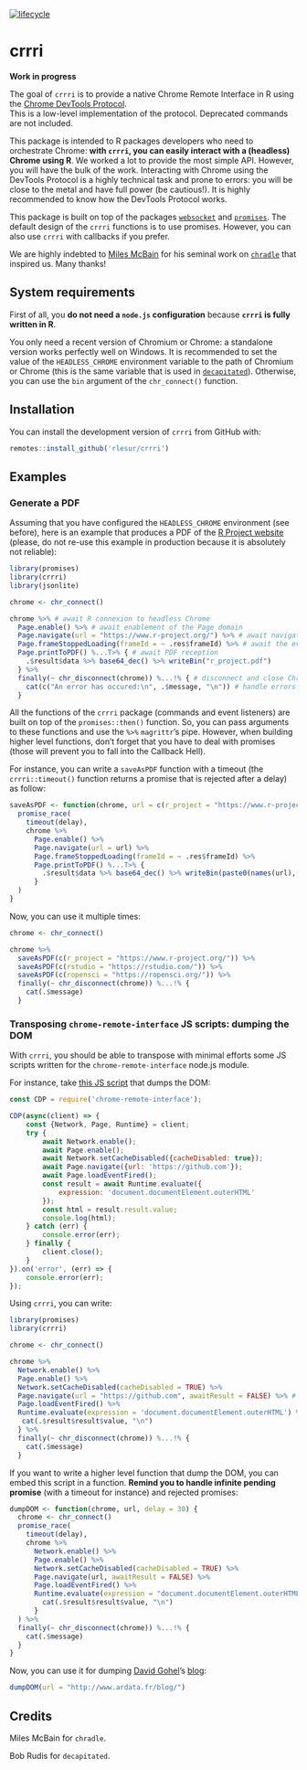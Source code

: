 
<!-- README.md is generated from README.Rmd. Please edit that file -->

[![lifecycle](https://img.shields.io/badge/lifecycle-experimental-orange.svg)](https://www.tidyverse.org/lifecycle/#experimental)

# crrri

**Work in progress**

The goal of `crrri` is to provide a native Chrome Remote Interface in R
using the [Chrome DevTools
Protocol](https://chromedevtools.github.io/devtools-protocol/).  
This is a low-level implementation of the protocol. Deprecated commands
are not included.

This package is intended to R packages developers who need to
orchestrate Chrome: **with `crrri`, you can easily interact with a
(headless) Chrome using R**. We worked a lot to provide the most simple
API. However, you will have the bulk of the work. Interacting with
Chrome using the DevTools Protocol is a highly technical task and prone
to errors: you will be close to the metal and have full power (be
cautious\!). It is highly recommended to know how the DevTools Protocol
works.

This package is built on top of the packages
[`websocket`](https://github.com/rstudio/websocket) and
[`promises`](https://cran.r-project.org/package=promises). The default
design of the `crrri` functions is to use promises. However, you can
also use `crrri` with callbacks if you prefer.

We are highly indebted to [Miles McBain](https://github.com/milesmcbain)
for his seminal work on
[`chradle`](https://github.com/milesmcbain/chradle) that inspired us.
Many thanks\!

## System requirements

First of all, you **do not need a `node.js` configuration** because
**`crrri` is fully written in R**.

You only need a recent version of Chromium or Chrome: a standalone
version works perfectly well on Windows. It is recommended to set the
value of the `HEADLESS_CHROME` environment variable to the path of
Chromium or Chrome (this is the same variable that is used in
[`decapitated`](https://github.com/hrbrmstr/decapitated)). Otherwise,
you can use the `bin` argument of the `chr_connect()` function.

## Installation

You can install the development version of `crrri` from GitHub with:

``` r
remotes::install_github('rlesur/crrri')
```

## Examples

### Generate a PDF

Assuming that you have configured the `HEADLESS_CHROME` environment (see
before), here is an example that produces a PDF of the [R Project
website](https://www.r-project.org/) (please, do not re-use this example
in production because it is absolutely not reliable):

``` r
library(promises)
library(crrri)
library(jsonlite)

chrome <- chr_connect() 

chrome %>% # await R connexion to headless Chrome
  Page.enable() %>% # await enablement of the Page domain
  Page.navigate(url = "https://www.r-project.org/") %>% # await navigation starts
  Page.frameStoppedLoading(frameId = ~ .res$frameId) %>% # await the event "Page.frameStoppedLoading" 
  Page.printToPDF() %...T>% { # await PDF reception
    .$result$data %>% base64_dec() %>% writeBin("r_project.pdf") 
  } %>%
  finally(~ chr_disconnect(chrome)) %...!% { # disconnect and close Chrome
    cat(c("An error has occured:\n", .$message, "\n")) # handle errors
  }
```

All the functions of the `crrri` package (commands and event listeners)
are built on top of the `promises::then()` function. So, you can pass
arguments to these functions and use the `%>%` `magrittr`’s pipe.
However, when building higher level functions, don’t forget that you
have to deal with promises (those will prevent you to fall into the
Callback Hell).

For instance, you can write a `saveAsPDF` function with a timeout (the
`crrri::timeout()` function returns a promise that is rejected after a
delay) as
follow:

``` r
saveAsPDF <- function(chrome, url = c(r_project = "https://www.r-project.org/"), delay = 30) {
  promise_race(
    timeout(delay),
    chrome %>% 
      Page.enable() %>%
      Page.navigate(url = url) %>% 
      Page.frameStoppedLoading(frameId = ~ .res$frameId) %>%  
      Page.printToPDF() %...T>% { 
        .$result$data %>% base64_dec() %>% writeBin(paste0(names(url), ".pdf")) 
      }
  )
}
```

Now, you can use it multiple times:

``` r
chrome <- chr_connect()

chrome %>% 
  saveAsPDF(c(r_project = "https://www.r-project.org/")) %>%
  saveAsPDF(c(rstudio = "https://rstudio.com/")) %>%
  saveAsPDF(c(ropensci = "https://ropensci.org/")) %>%
  finally(~ chr_disconnect(chrome)) %...!% {
    cat(.$message)
  }
```

### Transposing `chrome-remote-interface` JS scripts: dumping the DOM

With `crrri`, you should be able to transpose with minimal efforts some
JS scripts written for the `chrome-remote-interface` node.js module.

For instance, take [this JS
script](https://github.com/cyrus-and/chrome-remote-interface/wiki/Dump-HTML-after-page-load)
that dumps the DOM:

``` js
const CDP = require('chrome-remote-interface');

CDP(async(client) => {
    const {Network, Page, Runtime} = client;
    try {
        await Network.enable();
        await Page.enable();
        await Network.setCacheDisabled({cacheDisabled: true});
        await Page.navigate({url: 'https://github.com'});
        await Page.loadEventFired();
        const result = await Runtime.evaluate({
            expression: 'document.documentElement.outerHTML'
        });
        const html = result.result.value;
        console.log(html);
    } catch (err) {
        console.error(err);
    } finally {
        client.close();
    }
}).on('error', (err) => {
    console.error(err);
});
```

Using `crrri`, you can write:

``` r
library(promises)
library(crrri)

chrome <- chr_connect()

chrome %>%
  Network.enable() %>%
  Page.enable() %>%
  Network.setCacheDisabled(cacheDisabled = TRUE) %>%
  Page.navigate(url = "https://github.com", awaitResult = FALSE) %>% # because the following event listener does not use this result, it is safer to use awaitResult = FALSE
  Page.loadEventFired() %>%
  Runtime.evaluate(expression = 'document.documentElement.outerHTML') %...>% {
   cat(.$result$result$value, "\n") 
  } %>%
  finally(~ chr_disconnect(chrome)) %...!% {
    cat(.$message)
  }
```

If you want to write a higher level function that dump the DOM, you can
embed this script in a function. **Remind you to handle infinite pending
promise** (with a timeout for instance) and rejected promises:

``` r
dumpDOM <- function(chrome, url, delay = 30) {
  chrome <- chr_connect()
  promise_race(
    timeout(delay),
    chrome %>%
      Network.enable() %>%
      Page.enable() %>%
      Network.setCacheDisabled(cacheDisabled = TRUE) %>%
      Page.navigate(url, awaitResult = FALSE) %>%
      Page.loadEventFired() %>%
      Runtime.evaluate(expression = "document.documentElement.outerHTML") %...T>% {
        cat(.$result$result$value, "\n") 
      }
  ) %>%
  finally(~ chr_disconnect(chrome)) %...!% {
    cat(.$message)
  }
}
```

Now, you can use it for dumping [David
Gohel](https://github.com/davidgohel)’s
[blog](http://www.ardata.fr/blog/):

``` r
dumpDOM(url = "http://www.ardata.fr/blog/")
```

## Credits

Miles McBain for `chradle`.

Bob Rudis for `decapitated`.
